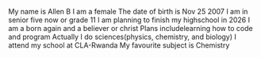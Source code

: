 My name is Allen B 
I am a female
The date of birth is Nov 25 2007
I am in senior five now or grade 11
I am planning to finish my highschool in 2026 
I am a born again and a believer or christ 
Plans includelearning how to code and program 
Actually I do sciences(physics, chemistry, and biology)
I attend my school at CLA-Rwanda
My favourite subject is Chemistry
